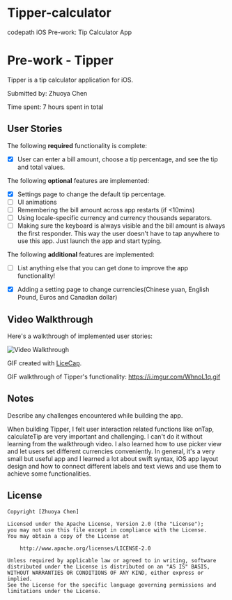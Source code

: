 # Tipper-calculator
codepath iOS Pre-work: Tip Calculator App

# Pre-work - Tipper

Tipper is a tip calculator application for iOS.

Submitted by: Zhuoya Chen

Time spent: 7 hours spent in total

## User Stories

The following **required** functionality is complete:
* [x] User can enter a bill amount, choose a tip percentage, and see the tip and total values.

The following **optional** features are implemented:
* [x] Settings page to change the default tip percentage.
* [ ] UI animations
* [ ] Remembering the bill amount across app restarts (if <10mins)
* [ ] Using locale-specific currency and currency thousands separators.
* [ ] Making sure the keyboard is always visible and the bill amount is always the first responder. This way the user doesn't have to tap anywhere to use this app. Just launch the app and start typing.

The following **additional** features are implemented:

- [ ] List anything else that you can get done to improve the app functionality!
* [x] Adding a setting page to change currencies(Chinese yuan, English Pound, Euros and Canadian dollar)

## Video Walkthrough 

Here's a walkthrough of implemented user stories:

<img src='http://i.imgur.com/link/to/your/gif/file.gif' title='Video Walkthrough' width='' alt='Video Walkthrough' />

GIF created with [LiceCap](http://www.cockos.com/licecap/).

GIF walkthrough of Tipper's functionality: https://i.imgur.com/WhnoL1q.gif

## Notes

Describe any challenges encountered while building the app.

When building Tipper, I felt user interaction related functions like onTap, calculateTip are very important and challenging. I can't do it without learning from the walkthrough video. I also learned how to use picker view and let users set different currencies conveniently. In general, it's a very small but useful app and I learned a lot about swift syntax, iOS app layout design and how to connect different labels and text views and use them to achieve some functionalities.

## License

    Copyright [Zhuoya Chen]

    Licensed under the Apache License, Version 2.0 (the "License");
    you may not use this file except in compliance with the License.
    You may obtain a copy of the License at

        http://www.apache.org/licenses/LICENSE-2.0

    Unless required by applicable law or agreed to in writing, software
    distributed under the License is distributed on an "AS IS" BASIS,
    WITHOUT WARRANTIES OR CONDITIONS OF ANY KIND, either express or implied.
    See the License for the specific language governing permissions and
    limitations under the License.
